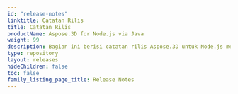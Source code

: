 ```yaml
---
id: "release-notes"
linktitle: Catatan Rilis
title: Catatan Rilis
productName: Aspose.3D for Node.js via Java
weight: 99
description: Bagian ini berisi catatan rilis Aspose.3D untuk Node.js melalui Java untuk tahun Catatan Rilis. Dalam catatan rilis ini, kami menerbitkan daftar masalah yang telah diperbaiki dalam versi saat ini, serta perubahan API publik dan perilaku apa pun.
type: repository
layout: releases
hideChildren: false
toc: false
family_listing_page_title: Release Notes
---
```


